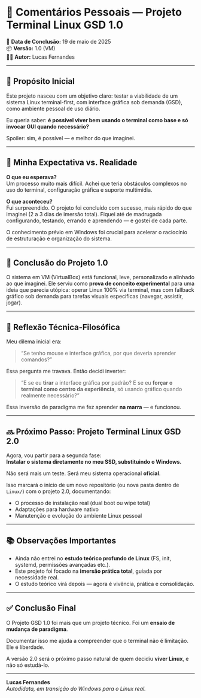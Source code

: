 # 🧠 Comentários Pessoais — Projeto Terminal Linux GSD 1.0

📅 **Data de Conclusão:** 19 de maio de 2025  
📦 **Versão:** 1.0 (VM)  
🧑‍💻 **Autor:** Lucas Fernandes

---

## 🎯 Propósito Inicial

Este projeto nasceu com um objetivo claro: testar a viabilidade de um sistema Linux terminal-first, com interface gráfica sob demanda (GSD), como ambiente pessoal de uso diário.

Eu queria saber: **é possível viver bem usando o terminal como base e só invocar GUI quando necessário?**

Spoiler: sim, é possível — e melhor do que imaginei.

---

## 🧠 Minha Expectativa vs. Realidade

**O que eu esperava?**  
Um processo muito mais difícil. Achei que teria obstáculos complexos no uso do terminal, configuração gráfica e suporte multimídia.

**O que aconteceu?**  
Fui surpreendido. O projeto foi concluído com sucesso, mais rápido do que imaginei (2 a 3 dias de imersão total). Fiquei até de madrugada configurando, testando, errando e aprendendo — e gostei de cada parte.

O conhecimento prévio em Windows foi crucial para acelerar o raciocínio de estruturação e organização do sistema.

---

## 🚀 Conclusão do Projeto 1.0

O sistema em VM (VirtualBox) está funcional, leve, personalizado e alinhado ao que imaginei. Ele serviu como **prova de conceito experimental** para uma ideia que parecia utópica: operar Linux 100% via terminal, mas com fallback gráfico sob demanda para tarefas visuais específicas (navegar, assistir, jogar).

---

## 🧭 Reflexão Técnica-Filosófica

Meu dilema inicial era:  
> “Se tenho mouse e interface gráfica, por que deveria aprender comandos?”

Essa pergunta me travava. Então decidi inverter:  
> “E se eu **tirar** a interface gráfica por padrão? E se eu **forçar o terminal como centro da experiência**, só usando gráfico quando realmente necessário?”

Essa inversão de paradigma me fez aprender **na marra** — e funcionou.

---

## 🔜 Próximo Passo: Projeto Terminal Linux GSD 2.0

Agora, vou partir para a segunda fase:  
**Instalar o sistema diretamente no meu SSD, substituindo o Windows.**

Não será mais um teste. Será meu sistema operacional **oficial**.

Isso marcará o início de um novo repositório (ou nova pasta dentro de `Linux/`) com o projeto 2.0, documentando:

- O processo de instalação real (dual boot ou wipe total)
- Adaptações para hardware nativo
- Manutenção e evolução do ambiente Linux pessoal

---

## 📚 Observações Importantes

- Ainda não entrei no **estudo teórico profundo de Linux** (FS, init, systemd, permissões avançadas etc.).
- Este projeto foi focado na **imersão prática total**, guiada por necessidade real.
- O estudo teórico virá depois — agora é vivência, prática e consolidação.

---

## ✅ Conclusão Final

O Projeto GSD 1.0 foi mais que um projeto técnico. Foi um **ensaio de mudança de paradigma**.

Documentar isso me ajuda a compreender que o terminal não é limitação. Ele é liberdade.

A versão 2.0 será o próximo passo natural de quem decidiu **viver Linux**, e não só estudá-lo.

---

**Lucas Fernandes**  
*Autodidata, em transição do Windows para o Linux real.*
